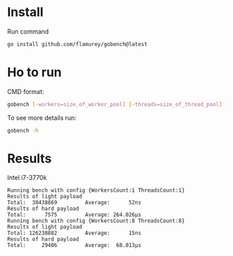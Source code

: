 # Install

Run command
```bash
go install github.com/flamurey/gobench@latest
```

# Ho to run

CMD format:

```bash
gobench [-workers=size_of_worker_pool] [-threads=size_of_thread_pool] [-single]
```

To see more details run:
```bash
gobench -h
```

# Results

Intel i7-3770k

```
Running bench with config {WorkersCount:1 ThreadsCount:1} 
Results of light payload
Total:  38438869         Average:      52ns 
Results of hard payload
Total:      7575         Average: 264.026µs 
Running bench with config {WorkersCount:8 ThreadsCount:8} 
Results of light payload
Total: 126238882         Average:      15ns 
Results of hard payload
Total:     29406         Average:  68.013µs  
```